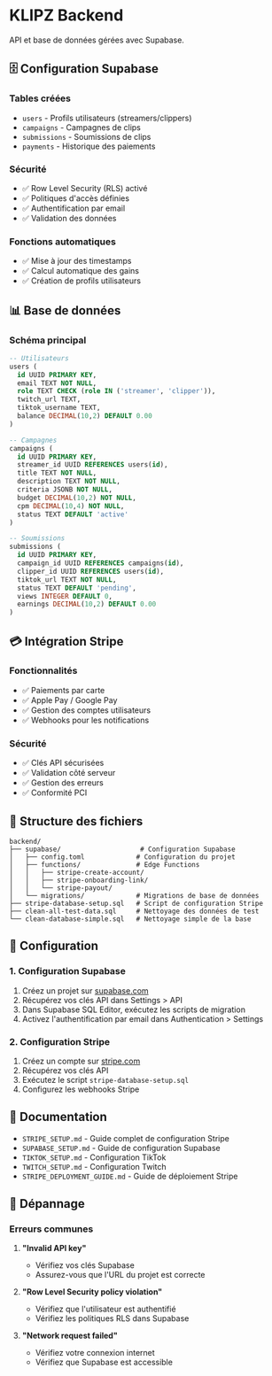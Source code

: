 # KLIPZ Backend

API et base de données gérées avec Supabase.

## 🗄️ Configuration Supabase

### **Tables créées**
- `users` - Profils utilisateurs (streamers/clippers)
- `campaigns` - Campagnes de clips
- `submissions` - Soumissions de clips
- `payments` - Historique des paiements

### **Sécurité**
- ✅ Row Level Security (RLS) activé
- ✅ Politiques d'accès définies
- ✅ Authentification par email
- ✅ Validation des données

### **Fonctions automatiques**
- ✅ Mise à jour des timestamps
- ✅ Calcul automatique des gains
- ✅ Création de profils utilisateurs

## 📊 Base de données

### **Schéma principal**
```sql
-- Utilisateurs
users (
  id UUID PRIMARY KEY,
  email TEXT NOT NULL,
  role TEXT CHECK (role IN ('streamer', 'clipper')),
  twitch_url TEXT,
  tiktok_username TEXT,
  balance DECIMAL(10,2) DEFAULT 0.00
)

-- Campagnes
campaigns (
  id UUID PRIMARY KEY,
  streamer_id UUID REFERENCES users(id),
  title TEXT NOT NULL,
  description TEXT NOT NULL,
  criteria JSONB NOT NULL,
  budget DECIMAL(10,2) NOT NULL,
  cpm DECIMAL(10,4) NOT NULL,
  status TEXT DEFAULT 'active'
)

-- Soumissions
submissions (
  id UUID PRIMARY KEY,
  campaign_id UUID REFERENCES campaigns(id),
  clipper_id UUID REFERENCES users(id),
  tiktok_url TEXT NOT NULL,
  status TEXT DEFAULT 'pending',
  views INTEGER DEFAULT 0,
  earnings DECIMAL(10,2) DEFAULT 0.00
)
```

## 💳 Intégration Stripe

### **Fonctionnalités**
- ✅ Paiements par carte
- ✅ Apple Pay / Google Pay
- ✅ Gestion des comptes utilisateurs
- ✅ Webhooks pour les notifications

### **Sécurité**
- ✅ Clés API sécurisées
- ✅ Validation côté serveur
- ✅ Gestion des erreurs
- ✅ Conformité PCI

## 📁 Structure des fichiers

```
backend/
├── supabase/                    # Configuration Supabase
│   ├── config.toml             # Configuration du projet
│   ├── functions/              # Edge Functions
│   │   ├── stripe-create-account/
│   │   ├── stripe-onboarding-link/
│   │   └── stripe-payout/
│   └── migrations/             # Migrations de base de données
├── stripe-database-setup.sql   # Script de configuration Stripe
├── clean-all-test-data.sql     # Nettoyage des données de test
└── clean-database-simple.sql   # Nettoyage simple de la base
```

## 🔧 Configuration

### **1. Configuration Supabase**
1. Créez un projet sur [supabase.com](https://supabase.com)
2. Récupérez vos clés API dans Settings > API
3. Dans Supabase SQL Editor, exécutez les scripts de migration
4. Activez l'authentification par email dans Authentication > Settings

### **2. Configuration Stripe**
1. Créez un compte sur [stripe.com](https://stripe.com)
2. Récupérez vos clés API
3. Exécutez le script `stripe-database-setup.sql`
4. Configurez les webhooks Stripe

## 📄 Documentation

- `STRIPE_SETUP.md` - Guide complet de configuration Stripe
- `SUPABASE_SETUP.md` - Guide de configuration Supabase
- `TIKTOK_SETUP.md` - Configuration TikTok
- `TWITCH_SETUP.md` - Configuration Twitch
- `STRIPE_DEPLOYMENT_GUIDE.md` - Guide de déploiement Stripe

## 🚨 Dépannage

### **Erreurs communes**

1. **"Invalid API key"**
   - Vérifiez vos clés Supabase
   - Assurez-vous que l'URL du projet est correcte

2. **"Row Level Security policy violation"**
   - Vérifiez que l'utilisateur est authentifié
   - Vérifiez les politiques RLS dans Supabase

3. **"Network request failed"**
   - Vérifiez votre connexion internet
   - Vérifiez que Supabase est accessible 